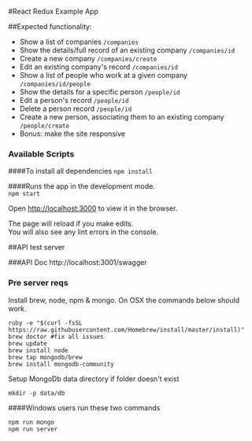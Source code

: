 #React Redux Example App

##Expected functionality:
- Show a list of companies `/companies`
- Show the details/full record of an existing company `/companies/id`
- Create a new company `/companies/create`
- Edit an existing company's record `/companies/id`
- Show a list of people who work at a given company `/companies/id/people`
- Show the details for a specific person `/people/id`
- Edit a person's record `/people/id`
- Delete a person record `/people/id`
- Create a new person, associating them to an existing company `/people/create`
- Bonus: make the site responsive

### Available Scripts


####To install all dependencies
`npm install`

####Runs the app in the development mode.<br />
`npm start`

Open [http://localhost:3000](http://localhost:3000) to view it in the browser.

The page will reload if you make edits.<br />
You will also see any lint errors in the console.

##API test server

###API Doc
http://localhost:3001/swagger

### Pre server reqs
Install brew, node, npm & mongo. On OSX the commands below should work.

```
ruby -e "$(curl -fsSL https://raw.githubusercontent.com/Homebrew/install/master/install)"
brew doctor #fix all issues
brew update
brew install node
brew tap mongodb/brew
brew install mongodb-community
```

Setup MongoDb data directory if folder doesn't exist
```
mkdir -p data/db
```

####Windows users run these two commands
```
npm run mongo
npm run server
```
